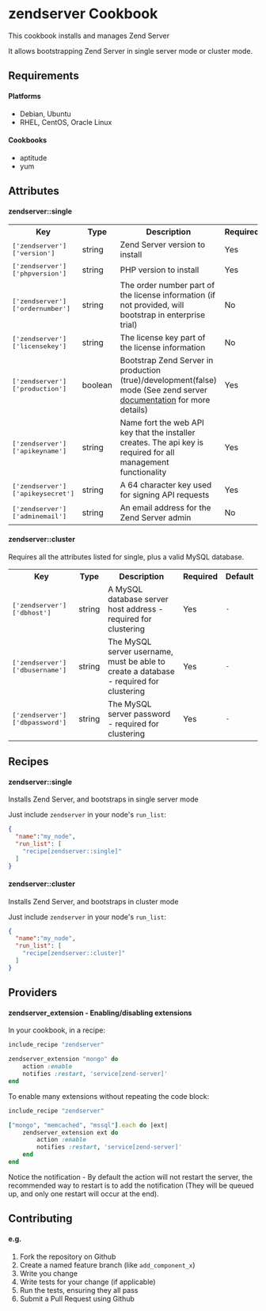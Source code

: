 zendserver Cookbook
====================
This cookbook installs and manages Zend Server

It allows bootstrapping Zend Server in single server mode or cluster mode.

Requirements
------------

#### Platforms
- Debian, Ubuntu
- RHEL, CentOS, Oracle Linux

#### Cookbooks
- aptitude
- yum

Attributes
----------

#### zendserver::single
<table>
  <tr>
    <th>Key</th>
    <th>Type</th>
    <th>Description</th>
    <th>Required</th>
    <th>Default</th>
  </tr>
  <tr>
    <td><tt>['zendserver']['version']</tt></td>
    <td>string</td>
    <td>Zend Server version to install</td>
    <td>Yes</td>
    <td><tt>6.2</tt></td>
  </tr>
  <tr>
    <td><tt>['zendserver']['phpversion']</tt></td>
    <td>string</td>
    <td>PHP version to install</td>
    <td>Yes</td>
    <td><tt>5.4</tt></td>
  </tr>
  <tr>
    <td><tt>['zendserver']['ordernumber']</tt></td>
    <td>string</td>
    <td>The order number part of the license information (if not provided, will bootstrap in enterprise trial)</td>
    <td>No</td>
    <td><tt>-</tt></td>
  </tr>
  <tr>
    <td><tt>['zendserver']['licensekey']</tt></td>
    <td>string</td>
    <td>The license key part of the license information</td>
    <td>No</td>
    <td><tt>-</tt></td>
  </tr>
  <tr>
    <td><tt>['zendserver']['production']</tt></td>
    <td>boolean</td>
    <td>Bootstrap Zend Server in production (true)/development(false) mode (See zend server <a href="http://files.zend.com/help/Zend-Server/zend-server.htm#launching_zend_server.htm">documentation</a> for more details)</td>
    <td>Yes</td>
    <td><tt>TRUE</tt></td>
  </tr>
  <tr>
    <td><tt>['zendserver']['apikeyname']</tt></td>
    <td>string</td>
    <td>Name fort the web API key that the installer creates. The api key is required for all management functionality</td>
    <td>Yes</td>
    <td><tt>-</tt></td>
  </tr>
  <tr>
    <td><tt>['zendserver']['apikeysecret']</tt></td>
    <td>string</td>
    <td>A 64 character key used for signing API requests</td>
    <td>Yes</td>
    <td><tt>-</tt></td>
  </tr>
  <tr>
    <td><tt>['zendserver']['adminemail']</tt></td>
    <td>string</td>
    <td>An email address for the Zend Server admin</td>
    <td>No</td>
    <td><tt>-</tt></td>
  </tr>
</table>

#### zendserver::cluster
Requires all the attributes listed for single, plus a valid MySQL database.

<table>
  <tr>
    <th>Key</th>
    <th>Type</th>
    <th>Description</th>
    <th>Required</th>
    <th>Default</th>
  </tr>
  <tr>
    <td><tt>['zendserver']['dbhost']</tt></td>
    <td>string</td>
    <td>A MySQL database server host address - required for clustering</td>
	<td>Yes</td>    
    <td><tt>-</tt></td>
  </tr>
  <tr>
    <td><tt>['zendserver']['dbusername']</tt></td>
    <td>string</td>
    <td>The MySQL server username, must be able to create a database - required for clustering</td>
	<td>Yes</td>    
    <td><tt>-</tt></td>
  </tr>
  <tr>
    <td><tt>['zendserver']['dbpassword']</tt></td>
    <td>string</td>
    <td>The MySQL server password - required for clustering</td>
	<td>Yes</td>    
    <td><tt>-</tt></td>
  </tr>

</table>

Recipes
-------
#### zendserver::single
Installs Zend Server, and bootstraps in single server mode

Just include `zendserver` in your node's `run_list`:

```json
{
  "name":"my_node",
  "run_list": [
    "recipe[zendserver::single]"
  ]
}
```

#### zendserver::cluster
Installs Zend Server, and bootstraps in cluster mode

Just include `zendserver` in your node's `run_list`:

```json
{
  "name":"my_node",
  "run_list": [
    "recipe[zendserver::cluster]"
  ]
}
```

Providers
---------
#### zendserver_extension - Enabling/disabling extensions

In your cookbook, in a recipe:

```ruby
include_recipe "zendserver"

zendserver_extension "mongo" do
	action :enable
	notifies :restart, 'service[zend-server]'
end
```

To enable many extensions without repeating the code block:
```ruby
include_recipe "zendserver"

["mongo", "memcached", "mssql"].each do |ext|
	zendserver_extension ext do
		action :enable
		notifies :restart, 'service[zend-server]'
	end
end
```

Notice the notification - By default the action will not restart the server, the recommended way to restart is to add the notification (They will be queued up, and only one restart will occur at the end).


Contributing
------------

#### e.g.
  1. Fork the repository on Github
  2. Create a named feature branch (like `add_component_x`)
  3. Write you change
  4. Write tests for your change (if applicable)
  5. Run the tests, ensuring they all pass
  6. Submit a Pull Request using Github

